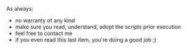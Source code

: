 As always:

* no warranty of any kind
* make sure you read, understand, adopt the scripts prior execution
* feel free to contact me
* if you even read this last item, you're doing a good job ;)
